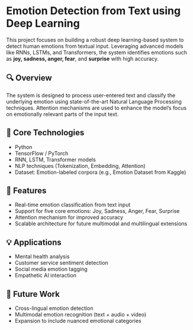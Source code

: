# Emotion Detection from Text using Deep Learning

This project focuses on building a robust deep learning-based system to detect human emotions from textual input. Leveraging advanced models like RNNs, LSTMs, and Transformers, the system identifies emotions such as **joy, sadness, anger, fear**, and **surprise** with high accuracy.

## 🔍 Overview

The system is designed to process user-entered text and classify the underlying emotion using state-of-the-art Natural Language Processing techniques. Attention mechanisms are used to enhance the model’s focus on emotionally relevant parts of the input text.

## 🧠 Core Technologies

- Python
- TensorFlow / PyTorch
- RNN, LSTM, Transformer models
- NLP techniques (Tokenization, Embedding, Attention)
- Dataset: Emotion-labeled corpora (e.g., Emotion Dataset from Kaggle)

## 🚀 Features

- Real-time emotion classification from text input
- Support for five core emotions: Joy, Sadness, Anger, Fear, Surprise
- Attention mechanism for improved accuracy
- Scalable architecture for future multimodal and multilingual extensions

## 💡 Applications

- Mental health analysis
- Customer service sentiment detection
- Social media emotion tagging
- Empathetic AI interaction

## 🔮 Future Work

- Cross-lingual emotion detection
- Multimodal emotion recognition (text + audio + video)
- Expansion to include nuanced emotional categories




